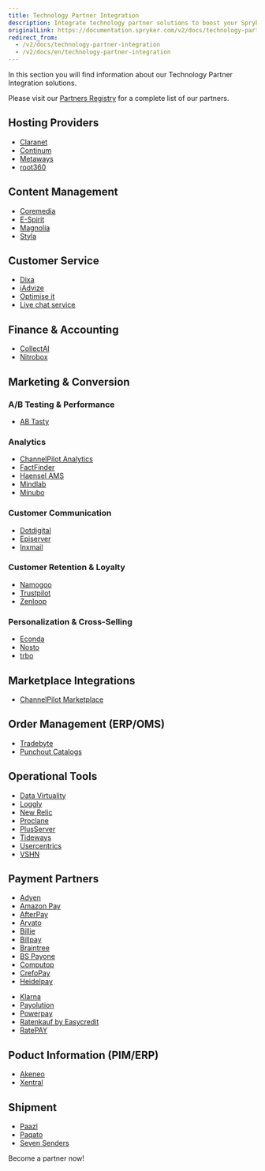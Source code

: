 ```yaml
---
title: Technology Partner Integration
description: Integrate technology partner solutions to boost your Spryker project performance.
originalLink: https://documentation.spryker.com/v2/docs/technology-partner-integration
redirect_from:
  - /v2/docs/technology-partner-integration
  - /v2/docs/en/technology-partner-integration
---
```


In this section you will find information about our Technology Partner Integration solutions.

Please visit our [Partners Registry](https://spryker.com/find-a-partner/) for a complete list of our partners.

##  Hosting Providers

* [Claranet](/docs/scos/dev/technology-partners/201903.0/hosting-providers/claranet.html)
* [Continum](/docs/scos/dev/technology-partners/201903.0/hosting-providers/continum.html)
* [Metaways](/docs/scos/dev/technology-partners/201903.0/hosting-providers/metaways.html)
* [root360](/docs/scos/dev/technology-partners/201903.0/hosting-providers/root-360.html)


## Content Management

<!--* [Censhare](/docs/scos/dev/technology-partners/201903.0/content-management/censhare.html)-->
* [Coremedia](/docs/scos/dev/technology-partners/201903.0/content-management/coremedia.html)
* [E-Spirit](/docs/scos/dev/technology-partners/201903.0/content-management/e-spirit.html)
* [Magnolia](/docs/scos/dev/technology-partners/201903.0/content-management/magnolia.html)
* [Styla](/docs/scos/dev/technology-partners/201903.0/content-management/styla.html)

## Customer Service

* [Dixa](/docs/scos/dev/technology-partners/201903.0/customer-service/dixa.html)
* [iAdvize](/docs/scos/dev/technology-partners/201903.0/customer-service/iadvize.html)
* [Optimise it](/docs/scos/dev/technology-partners/201903.0/customer-service/optimise-it.html)
* [Live chat service](/docs/scos/dev/technology-partners/201903.0/customer-service/live-chat-service.html)

## Finance & Accounting

* [CollectAI](/docs/scos/dev/technology-partners/201903.0/finance-and-accounting/collectai.html)
* [Nitrobox](/docs/scos/dev/technology-partners/201903.0/finance-and-accounting/nitrobox.html)

## Marketing & Conversion
### A/B Testing & Performance

* [AB Tasty](/docs/scos/dev/technology-partners/201903.0/marketing-and-conversion/ab-testing-and-performance/ab-tasty.html)
<!--* [Baqend](/docs/scos/dev/technology-partners/201903.0/marketing-and-conversion/ab-testing-and-performance/baqend.html)-->

### Analytics

* [ChannelPilot Analytics](/docs/scos/dev/technology-partners/201903.0/marketing-and-conversion/analytics/channelpilot-analytics.html)
* [FactFinder](/docs/scos/dev/technology-partners/201903.0/marketing-and-conversion/analytics/fact-finder/fact-finder.html)
* [Haensel AMS](/docs/scos/dev/technology-partners/201903.0/marketing-and-conversion/analytics/haensel-ams.html)
* [Mindlab](/docs/scos/dev/technology-partners/201903.0/marketing-and-conversion/analytics/mindlab.html)
* [Minubo](/docs/scos/dev/technology-partners/201903.0/marketing-and-conversion/analytics/minubo.html)

### Customer Communication

* [Dotdigital](/docs/scos/dev/technology-partners/201903.0/marketing-and-conversion/customer-communication/dotdigital.html)
* [Episerver](/docs/scos/dev/technology-partners/201903.0/marketing-and-conversion/customer-communication/episerver/episerver.html)
* [Inxmail](/docs/scos/dev/technology-partners/201903.0/marketing-and-conversion/customer-communication/inxmail.html)

### Customer Retention & Loyalty

* [Namogoo](https://documentation.spryker.com/v2/docs/namogoo ) 
* [Trustpilot](/docs/scos/dev/technology-partners/201903.0/marketing-and-conversion/customer-retention-and-loyalty/trustpilot.html)
* [Zenloop](/docs/scos/dev/technology-partners/201903.0/marketing-and-conversion/customer-retention-and-loyalty/zenloop.html)

### Personalization & Cross-Selling

<!--* [8Select](/docs/scos/dev/technology-partners/201903.0/marketing-and-conversion/personalization-and-cross-selling/8select.html)-->
<!--* [Contentserv](https://documentation.spryker.com/v2/docs/)-->
* [Econda](/docs/scos/dev/technology-partners/201903.0/marketing-and-conversion/personalization-and-cross-selling/econda/econda.html)
* [Nosto](/docs/scos/dev/technology-partners/201903.0/marketing-and-conversion/personalization-and-cross-selling/nosto.html)
* [trbo](/docs/scos/dev/technology-partners/201903.0/marketing-and-conversion/personalization-and-cross-selling/trbo.html)

## Marketplace Integrations

* [ChannelPilot Marketplace](/docs/scos/dev/technology-partners/201903.0/marketplace-integrations/channelpilot-marketplace.html)

## Order Management (ERP/OMS)

* [Tradebyte](/docs/scos/dev/technology-partners/201903.0/order-management-erpoms/tradebyte.html)
* [Punchout Catalogs](/docs/scos/dev/technology-partners/201903.0/order-management-erpoms/punchout-catalogs/punchout-catalogs.html)

## Operational Tools

<!--* [Common Solutions](/docs/scos/dev/technology-partners/201903.0/operational-tools-monitoring-legal-etc/common-solutions.html)-->
* [Data Virtuality](/docs/scos/dev/technology-partners/201903.0/operational-tools-monitoring-legal-etc/data-virtuality.html)
* [Loggly](/docs/scos/dev/technology-partners/201903.0/operational-tools-monitoring-legal-etc/loggly.html)
* [New Relic](/docs/scos/dev/technology-partners/201903.0/operational-tools-monitoring-legal-etc/new-relic.html)
* [Proclane](/docs/scos/dev/technology-partners/201903.0/operational-tools-monitoring-legal-etc/proclane.html)
* [PlusServer](/docs/scos/dev/technology-partners/201903.0/operational-tools-monitoring-legal-etc/plusserver.html)
* [Tideways](/docs/scos/dev/technology-partners/201903.0/operational-tools-monitoring-legal-etc/tideways.html)
* [Usercentrics](/docs/scos/dev/technology-partners/201903.0/operational-tools-monitoring-legal-etc/usercentrics.html)
* [VSHN](/docs/scos/dev/technology-partners/201903.0/operational-tools-monitoring-legal-etc/vshn.html)
<!--* [Mindcurv](/docs/scos/dev/technology-partners/201903.0/operational-tools-monitoring-legal-etc/mindcurv.html)-->
<!--* [Shopmacher](/docs/scos/dev/technology-partners/201903.0/operational-tools-monitoring-legal-etc/shopmacher.html)-->


## Payment Partners

* [Adyen](/docs/scos/dev/technology-partners/201903.0/payment-partners/adyen/adyen.html)
* [Amazon Pay](/docs/scos/dev/technology-partners/201903.0/payment-partners/amazon-pay/amazon-pay.html)
* [AfterPay](/docs/scos/dev/technology-partners/201903.0/payment-partners/afterpay/afterpay.html)
* [Arvato](/docs/scos/dev/technology-partners/201903.0/payment-partners/arvato/arvato.html)
* [Billie](/docs/scos/dev/technology-partners/201903.0/payment-partners/billie.html)
* [Billpay](/docs/scos/dev/technology-partners/201903.0/payment-partners/billpay/billpay.html) 
* [Braintree](/docs/scos/dev/technology-partners/201903.0/payment-partners/braintree/braintree.html)
* [BS Payone](/docs/scos/dev/technology-partners/201903.0/payment-partners/bs-payone/bs-payone.html)
* [Computop](/docs/scos/dev/technology-partners/201903.0/payment-partners/computop/computop.html)
* [CrefoPay](/docs/scos/dev/technology-partners/201903.0/payment-partners/crefopay/crefopay.html)
* [Heidelpay](/docs/scos/dev/technology-partners/201903.0/payment-partners/heidelpay/heidelpay.html)
<!--* [Informa Solutions](/docs/scos/dev/technology-partners/201903.0/payment-partners/informa-solutions.html)-->
* [Klarna](/docs/scos/dev/technology-partners/201903.0/payment-partners/klarna/klarna.html)
* [Payolution](/docs/scos/dev/technology-partners/201903.0/payment-partners/payolution/payolution.html)
* [Powerpay](/docs/scos/dev/technology-partners/201903.0/payment-partners/powerpay.html)
* [Ratenkauf by Easycredit](/docs/scos/dev/technology-partners/201903.0/payment-partners/ratenkauf-by-easycredit/ratenkauf-by-easycredit.html)
* [RatePAY](/docs/scos/dev/technology-partners/201903.0/payment-partners/ratepay/ratepay.html)

 ## Poduct Information (PIM/ERP)

* [Akeneo](/docs/scos/dev/technology-partners/201903.0/product-information-pimerp/akeneo/akeneo.html)
* [Xentral](/docs/scos/dev/technology-partners/201903.0/product-information-pimerp/xentral.html)
<!--* [Censhare](https://documentation.spryker.com/v2/docs/)-->
<!--* [Contentserv](/docs/scos/dev/technology-partners/201903.0/product-information-pimerp/contentserv.html)-->
<!--* [Tradebyte](/docs/scos/dev/technology-partners/201903.0/order-management-erpoms/tradebyte.html)-->

 ## Shipment

* [Paazl](/docs/scos/dev/technology-partners/201903.0/shipment/paazl.html) 
* [Paqato](/docs/scos/dev/technology-partners/201903.0/shipment/paqato.html)
* [Seven Senders](/docs/scos/dev/technology-partners/201903.0/shipment/seven-senders.html)

Become a partner now!
